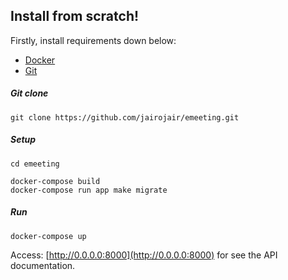 
## Install from scratch!

Firstly, install requirements down below:

- [Docker](https://www.docker.com/products/docker-desktop)
- [Git](https://git-scm.com) 

##### Git clone

	git clone https://github.com/jairojair/emeeting.git

##### Setup

	cd emeeting

	docker-compose build
	docker-compose run app make migrate

##### Run

	docker-compose up

Access: [http://0.0.0.0:8000](http://0.0.0.0:8000) for see the API documentation.
